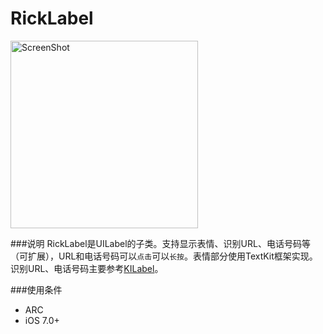 RickLabel
=========
<img align="center" src="https://github.com/Joywii/RickLabel/blob/master/Image/richlabel.png" alt="ScreenShot" width="300">

###说明
RickLabel是UILabel的子类。支持显示表情、识别URL、电话号码等（可扩展），URL和电话号码可以`点击`可以`长按`。表情部分使用TextKit框架实现。识别URL、电话号码主要参考[KILabel](https://github.com/Krelborn/KILabel)。

###使用条件

* ARC
* iOS 7.0+